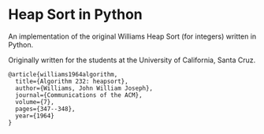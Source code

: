 # Heap Sort in Python
An implementation of the original Williams Heap Sort (for integers) written in Python.

Originally written for the students at the University of California, Santa Cruz.

```
@article{williams1964algorithm,
  title={Algorithm 232: heapsort},
  author={Williams, John William Joseph},
  journal={Communications of the ACM},
  volume={7},
  pages={347--348},
  year={1964}
}
```

